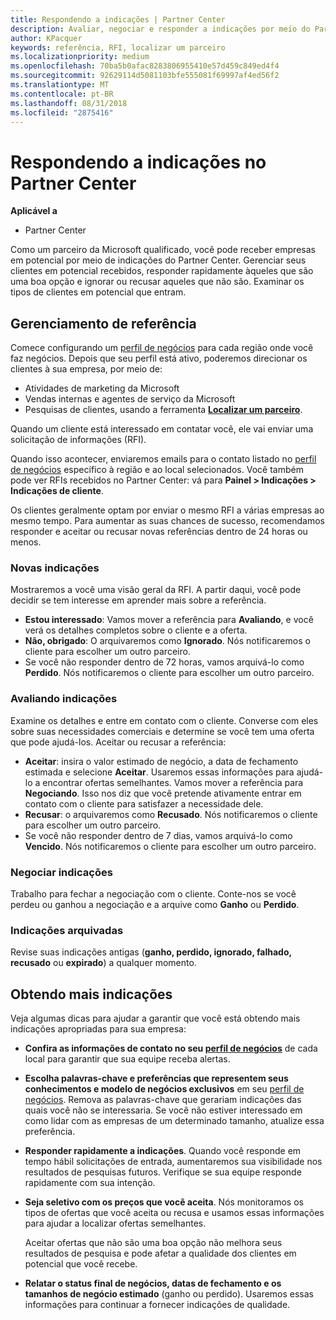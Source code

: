 ```yaml
---
title: Respondendo a indicações | Partner Center
description: Avaliar, negociar e responder a indicações por meio do Partner Center.
author: KPacquer
keywords: referência, RFI, localizar um parceiro
ms.localizationpriority: medium
ms.openlocfilehash: 70ba5b0afac8283806955410e57d459c849ed4f4
ms.sourcegitcommit: 92629114d5081103bfe555081f69997af4ed56f2
ms.translationtype: MT
ms.contentlocale: pt-BR
ms.lasthandoff: 08/31/2018
ms.locfileid: "2875416"
---
```

# <a name="responding-to-referrals-in-partner-center"></a>Respondendo a indicações no Partner Center

**Aplicável a**

-  Partner Center

Como um parceiro da Microsoft qualificado, você pode receber empresas em potencial por meio de indicações do Partner Center. Gerenciar seus clientes em potencial recebidos, responder rapidamente àqueles que são uma boa opção e ignorar ou recusar aqueles que não são. Examinar os tipos de clientes em potencial que entram. 

## <a name="referral-management"></a>Gerenciamento de referência

Comece configurando um [perfil de negócios](create-a-marketing-profile.md) para cada região onde você faz negócios. Depois que seu perfil está ativo, poderemos direcionar os clientes à sua empresa, por meio de:

*  Atividades de marketing da Microsoft
*  Vendas internas e agentes de serviço da Microsoft
*  Pesquisas de clientes, usando a ferramenta **[Localizar um parceiro](https://partnercenter.microsoft.com/pcv/search)**.

Quando um cliente está interessado em contatar você, ele vai enviar uma solicitação de informações (RFI). 

Quando isso acontecer, enviaremos emails para o contato listado no [perfil de negócios](create-a-marketing-profile.md) específico à região e ao local selecionados. Você também pode ver RFIs recebidos no Partner Center: vá para **Painel > Indicações > Indicações de cliente**.

Os clientes geralmente optam por enviar o mesmo RFI a várias empresas ao mesmo tempo. Para aumentar as suas chances de sucesso, recomendamos responder e aceitar ou recusar novas referências dentro de 24 horas ou menos.

### <a name="new-referrals"></a>Novas indicações

Mostraremos a você uma visão geral da RFI. A partir daqui, você pode decidir se tem interesse em aprender mais sobre a referência. 

*  **Estou interessado**: Vamos mover a referência para **Avaliando**, e você verá os detalhes completos sobre o cliente e a oferta. 
*  **Não, obrigado**: O arquivaremos como **Ignorado**. Nós notificaremos o cliente para escolher um outro parceiro.
*  Se você não responder dentro de 72 horas, vamos arquivá-lo como **Perdido**. Nós notificaremos o cliente para escolher um outro parceiro.

### <a name="evaluating-referrals"></a>Avaliando indicações

Examine os detalhes e entre em contato com o cliente. Converse com eles sobre suas necessidades comerciais e determine se você tem uma oferta que pode ajudá-los. Aceitar ou recusar a referência: 

*  **Aceitar**: insira o valor estimado de negócio, a data de fechamento estimada e selecione **Aceitar**. Usaremos essas informações para ajudá-lo a encontrar ofertas semelhantes. Vamos mover a referência para **Negociando**. Isso nos diz que você pretende ativamente entrar em contato com o cliente para satisfazer a necessidade dele.
*  **Recusar**: o arquivaremos como **Recusado**. Nós notificaremos o cliente para escolher um outro parceiro.
*  Se você não responder dentro de 7 dias, vamos arquivá-lo como **Vencido**. Nós notificaremos o cliente para escolher um outro parceiro.

### <a name="negotiating-referrals"></a>Negociar indicações

Trabalho para fechar a negociação com o cliente. Conte-nos se você perdeu ou ganhou a negociação e a arquive como **Ganho** ou **Perdido**. 

### <a name="archived-referrals"></a>Indicações arquivadas

Revise suas indicações antigas (**ganho, perdido, ignorado, falhado, recusado** ou **expirado**) a qualquer momento. 

## <a name="getting-more-referrals"></a>Obtendo mais indicações

Veja algumas dicas para ajudar a garantir que você está obtendo mais indicações apropriadas para sua empresa:

*  **Confira as informações de contato no seu [perfil de negócios](create-a-marketing-profile.md)** de cada local para garantir que sua equipe receba alertas.

*  **Escolha palavras-chave e preferências que representem seus conhecimentos e modelo de negócios exclusivos** em seu [perfil de negócios](create-a-marketing-profile.md). Remova as palavras-chave que gerariam indicações das quais você não se interessaria. Se você não estiver interessado em como lidar com as empresas de um determinado tamanho, atualize essa preferência.

*  **Responder rapidamente a indicações**. Quando você responde em tempo hábil solicitações de entrada, aumentaremos sua visibilidade nos resultados de pesquisas futuros. Verifique se sua equipe responde rapidamente com sua intenção.

*  **Seja seletivo com os preços que você aceita**. Nós monitoramos os tipos de ofertas que você aceita ou recusa e usamos essas informações para ajudar a localizar ofertas semelhantes. 

   Aceitar ofertas que não são uma boa opção não melhora seus resultados de pesquisa e pode afetar a qualidade dos clientes em potencial que você recebe.

*  **Relatar o status final de negócios, datas de fechamento e os tamanhos de negócio estimado** (ganho ou perdido). Usaremos essas informações para continuar a fornecer indicações de qualidade.
